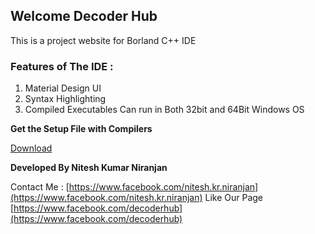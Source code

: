 ## Welcome Decoder Hub

This is a project website for Borland C++ IDE

### Features of The IDE :
1. Material Design UI
2. Syntax Highlighting
3. Compiled Executables Can run in Both 32bit and 64Bit Windows OS

**Get the Setup File with Compilers**

[Download](https://lookaside.fbsbx.com/file/Borland%20C%2B%2B%20%28New%29.zip?token=AWwyIjnavtgh6WWboBMmfIvA50sqnJmohdDUL43kYW2HikCcKDLxuvLXGPo_kiV3IUmGAMPCnxU0X-eAQXzFdm963ISmTFd-F_eVJUhq--j90zywiChfKSPS-eMbjJ3nqjb4IX4-nBInR6czzATT9qbgQ4kpq68ybMrHZby7uZvtiEePSi4Zozm_28ZB98kjI_qBdFRKnatfK_xY1kpleUg7Yx0wFhscyzK-Gd-IzZLTkeE5TlwtuIN0MwJZi4OxFNBhLpDs9vjVdh94s6bA4qCb)

**Developed By Nitesh Kumar Niranjan**

Contact Me : [https://www.facebook.com/nitesh.kr.niranjan](https://www.facebook.com/nitesh.kr.niranjan)
Like Our Page [https://www.facebook.com/decoderhub](https://www.facebook.com/decoderhub)

